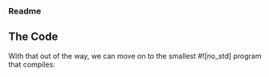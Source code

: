 ### Readme

## The Code
With that out of the way, we can move on to the smallest #![no_std] program that compiles:

